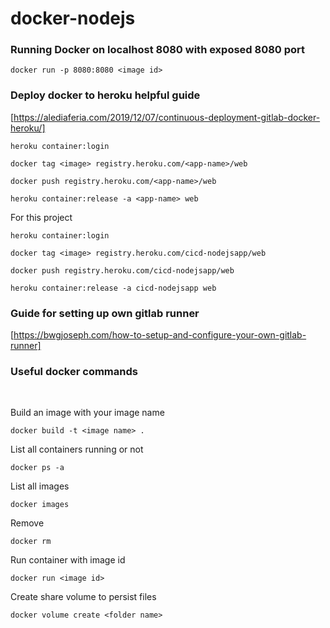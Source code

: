 # docker-nodejs

### Running Docker on localhost 8080 with exposed 8080 port

`docker run -p 8080:8080 <image id>`
<br>

### Deploy docker to heroku helpful guide
[https://alediaferia.com/2019/12/07/continuous-deployment-gitlab-docker-heroku/]

`heroku container:login`

`docker tag <image> registry.heroku.com/<app-name>/web`

`docker push registry.heroku.com/<app-name>/web`

`heroku container:release -a <app-name> web`

For this project

`heroku container:login`

`docker tag <image> registry.heroku.com/cicd-nodejsapp/web`

`docker push registry.heroku.com/cicd-nodejsapp/web`

`heroku container:release -a cicd-nodejsapp web`


### Guide for setting up own gitlab runner
[https://bwgjoseph.com/how-to-setup-and-configure-your-own-gitlab-runner]


### Useful docker commands
<br>

Build an image with your image name

`docker build -t <image name> . `

List all containers running or not

`docker ps -a`

List all images

`docker images`

Remove

`docker rm`

Run container with image id

`docker run <image id>`

Create share volume to persist files

`docker volume create <folder name>`